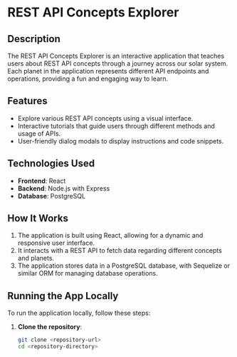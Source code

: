 # REST API Concepts Explorer

## Description
The REST API Concepts Explorer is an interactive application that teaches users about REST API concepts through a journey across our solar system. Each planet in the application represents different API endpoints and operations, providing a fun and engaging way to learn.

## Features
- Explore various REST API concepts using a visual interface.
- Interactive tutorials that guide users through different methods and usage of APIs.
- User-friendly dialog modals to display instructions and code snippets.

## Technologies Used
- **Frontend**: React
- **Backend**: Node.js with Express
- **Database**: PostgreSQL

## How It Works
1. The application is built using React, allowing for a dynamic and responsive user interface.
2. It interacts with a REST API to fetch data regarding different concepts and planets.
3. The application stores data in a PostgreSQL database, with Sequelize or similar ORM for managing database operations.

## Running the App Locally
To run the application locally, follow these steps:

1. **Clone the repository**:
   ```bash
   git clone <repository-url>
   cd <repository-directory>